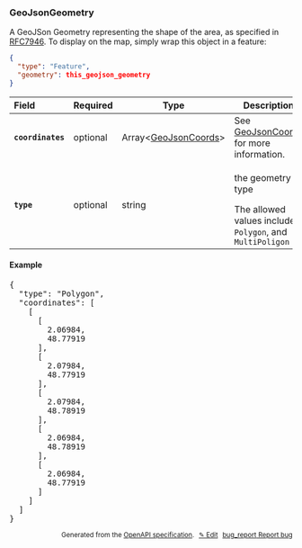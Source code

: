 <!--- This is a generated file, do not edit! -->
<!--- [START woosmap_http_schema_geojsongeometry] -->
<h3 class="schema-object" id="GeoJsonGeometry">GeoJsonGeometry</h3>

A GeoJSon Geometry representing the shape of the area, as specified in [RFC7946](https://datatracker.ietf.org/doc/html/rfc7946).
To display on the map, simply wrap this object in a feature:

```json
{
  "type": "Feature",
  "geometry": this_geojson_geometry
}
```

| Field                                                                                                          | Required | Type                                                         | Description                                                                                                                                                     |
| :------------------------------------------------------------------------------------------------------------- | -------- | ------------------------------------------------------------ | --------------------------------------------------------------------------------------------------------------------------------------------------------------- |
| <h4 id="GeoJsonGeometry-coordinates" class="add-link schema-object-property-key"><code>coordinates</code></h4> | optional | Array&lt;[GeoJsonCoords](#GeoJsonCoords "GeoJsonCoords")&gt; | See [GeoJsonCoords](#GeoJsonCoords "GeoJsonCoords") for more information.                                                                                       |
| <h4 id="GeoJsonGeometry-type" class="add-link schema-object-property-key"><code>type</code></h4>               | optional | string                                                       | <div class="nonref-property-description"><p>the geometry type</p><div class="notranslate">The allowed values include: `Polygon`, and `MultiPoligon`</div></div> |

<h4 class="schema-object-example" id="GeoJsonGeometry-example">Example</h4>

<pre class="notranslate lang-json prettyprint">{
  "type": "Polygon",
  "coordinates": [
    [
      [
        2.06984,
        48.77919
      ],
      [
        2.07984,
        48.77919
      ],
      [
        2.07984,
        48.78919
      ],
      [
        2.06984,
        48.78919
      ],
      [
        2.06984,
        48.77919
      ]
    ]
  ]
}</pre>

<p style="text-align: right; font-size: smaller;">Generated from the <a data-label="openapi-github" href="https://github.com/woosmap/openapi-specification" title="Woosmap OpenAPI Specification" class="external">OpenAPI specification</a>.
<a data-label="openapi-github-woosmap-http-schema-geojsongeometry" data-action="edit" style="margin-left: 5px;" href="https://github.com/woosmap/openapi-specification/blob/main/specification/schemas/GeoJsonGeometry.yml" title="Edit on GitHub">✎ Edit</a>
<a data-label="openapi-github-woosmap-http-schema-geojsongeometry" data-action="bug" style="margin-left: 5px;" href="https://github.com/woosmap/openapi-specification/issues/new?assignees=&labels=type%3A+bug%2C+triage+me&template=bug_report.md&title=[schemas] Bug - GeoJsonGeometry" title="File bug for schemas on GitHub"><span class="material-icons">bug_report</span> Report bug</a>
</p>

<!--- [END woosmap_http_schema_geojsongeometry] -->
